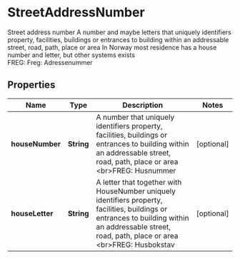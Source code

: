 

# StreetAddressNumber

Street address number  A number and maybe letters that uniquely identifiers property,  facilities, buildings or entrances to building within  an addressable street, road, path, place or area  In Norway most residence has a house number and letter, but other systems exists  <br>FREG: Freg: Adressenummer

## Properties

| Name | Type | Description | Notes |
|------------ | ------------- | ------------- | -------------|
|**houseNumber** | **String** | A number that uniquely identifiers property,  facilities, buildings or entrances to building within  an addressable street, road, path, place or area  &lt;br&gt;FREG: Husnummer |  [optional] |
|**houseLetter** | **String** | A letter that together with HouseNumber  uniquely identifiers property, facilities, buildings  or entrances to building within an addressable  street, road, path, place or area  &lt;br&gt;FREG: Husbokstav |  [optional] |




